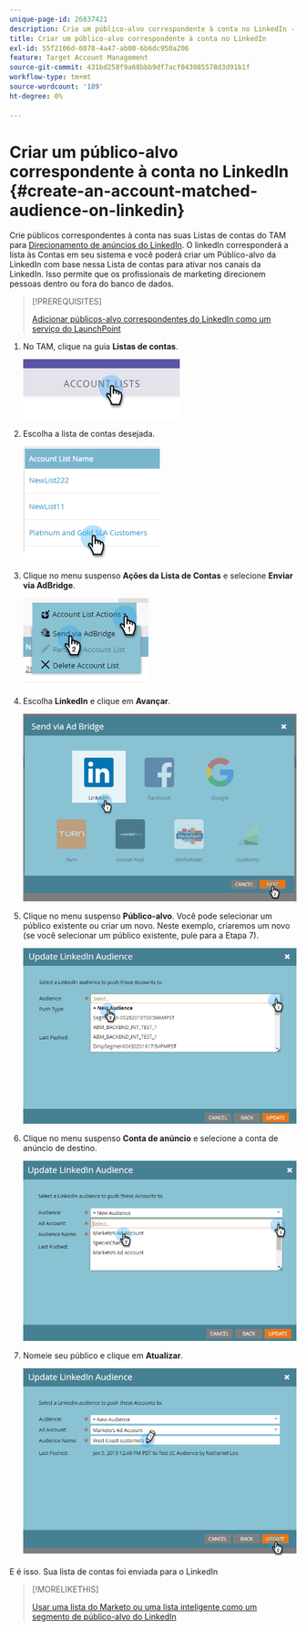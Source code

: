 ```yaml
---
unique-page-id: 26837421
description: Crie um público-alvo correspondente à conta no LinkedIn - Documentação do Marketo - Documentação do produto
title: Criar um público-alvo correspondente à conta no LinkedIn
exl-id: 55f2106d-6078-4a47-ab00-6b6dc950a206
feature: Target Account Management
source-git-commit: 431bd258f9a68bbb9df7acf043085578d3d91b1f
workflow-type: tm+mt
source-wordcount: '189'
ht-degree: 0%

---
```


# Criar um público-alvo correspondente à conta no LinkedIn {#create-an-account-matched-audience-on-linkedin}

Crie públicos correspondentes à conta nas suas Listas de contas do TAM para [Direcionamento de anúncios do LinkedIn](https://business.linkedin.com/marketing-solutions/ad-targeting/account-targeting). O linkedIn corresponderá a lista às Contas em seu sistema e você poderá criar um Público-alvo da LinkedIn com base nessa Lista de contas para ativar nos canais da LinkedIn. Isso permite que os profissionais de marketing direcionem pessoas dentro ou fora do banco de dados.

>[!PREREQUISITES]
>
>[Adicionar públicos-alvo correspondentes do LinkedIn como um serviço do LaunchPoint](/help/marketo/product-docs/demand-generation/ad-network-integrations/add-linkedin-matched-audiences-as-a-launchpoint-service.md)

1. No TAM, clique na guia **Listas de contas**.

   ![](assets/create-a-matched-audience-on-linkedin-1.png)

1. Escolha a lista de contas desejada.

   ![](assets/create-a-matched-audience-on-linkedin-2.png)

1. Clique no menu suspenso **Ações da Lista de Contas** e selecione **Enviar via AdBridge**.

   ![](assets/create-a-matched-audience-on-linkedin-3.png)

1. Escolha **LinkedIn** e clique em **Avançar**.

   ![](assets/create-a-matched-audience-on-linkedin-4.png)

1. Clique no menu suspenso **Público-alvo**. Você pode selecionar um público existente ou criar um novo. Neste exemplo, criaremos um novo (se você selecionar um público existente, pule para a Etapa 7).

   ![](assets/create-a-matched-audience-on-linkedin-5.png)

1. Clique no menu suspenso **Conta de anúncio** e selecione a conta de anúncio de destino.

   ![](assets/create-a-matched-audience-on-linkedin-6.png)

1. Nomeie seu público e clique em **Atualizar**.

   ![](assets/create-a-matched-audience-on-linkedin-7.png)

E é isso. Sua lista de contas foi enviada para o LinkedIn

>[!MORELIKETHIS]
>
>[Usar uma lista do Marketo ou uma lista inteligente como um segmento de público-alvo do LinkedIn](/help/marketo/product-docs/demand-generation/social/social-functions/use-a-marketo-list-or-smart-list-as-a-linkedin-audience-segment.md)
